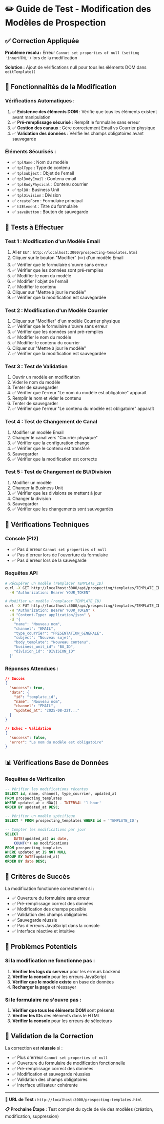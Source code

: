 # ✏️ Guide de Test - Modification des Modèles de Prospection

## ✅ Correction Appliquée

**Problème résolu :** Erreur `Cannot set properties of null (setting 'innerHTML')` lors de la modification

**Solution :** Ajout de vérifications null pour tous les éléments DOM dans `editTemplate()`

## 🔧 Fonctionnalités de la Modification

### **Vérifications Automatiques :**
1. ✅ **Existence des éléments DOM** : Vérifie que tous les éléments existent avant manipulation
2. ✅ **Pré-remplissage sécurisé** : Remplit le formulaire sans erreur
3. ✅ **Gestion des canaux** : Gère correctement Email vs Courrier physique
4. ✅ **Validation des données** : Vérifie les champs obligatoires avant sauvegarde

### **Éléments Sécurisés :**
- ✅ `tplName` : Nom du modèle
- ✅ `tplType` : Type de contenu
- ✅ `tplSubject` : Objet de l'email
- ✅ `tplBodyEmail` : Contenu email
- ✅ `tplBodyPhysical` : Contenu courrier
- ✅ `tplBU` : Business Unit
- ✅ `tplDivision` : Division
- ✅ `createForm` : Formulaire principal
- ✅ `h3Element` : Titre du formulaire
- ✅ `saveButton` : Bouton de sauvegarde

## 🧪 Tests à Effectuer

### **Test 1 : Modification d'un Modèle Email**
1. Aller sur : `http://localhost:3000/prospecting-templates.html`
2. Cliquer sur le bouton "Modifier" (✏️) d'un modèle Email
3. ✅ Vérifier que le formulaire s'ouvre sans erreur
4. ✅ Vérifier que les données sont pré-remplies
5. ✅ Modifier le nom du modèle
6. ✅ Modifier l'objet de l'email
7. ✅ Modifier le contenu
8. Cliquer sur "Mettre à jour le modèle"
9. ✅ Vérifier que la modification est sauvegardée

### **Test 2 : Modification d'un Modèle Courrier**
1. Cliquer sur "Modifier" d'un modèle Courrier physique
2. ✅ Vérifier que le formulaire s'ouvre sans erreur
3. ✅ Vérifier que les données sont pré-remplies
4. ✅ Modifier le nom du modèle
5. ✅ Modifier le contenu du courrier
6. Cliquer sur "Mettre à jour le modèle"
7. ✅ Vérifier que la modification est sauvegardée

### **Test 3 : Test de Validation**
1. Ouvrir un modèle en modification
2. Vider le nom du modèle
3. Tenter de sauvegarder
4. ✅ Vérifier que l'erreur "Le nom du modèle est obligatoire" apparaît
5. Remplir le nom et vider le contenu
6. Tenter de sauvegarder
7. ✅ Vérifier que l'erreur "Le contenu du modèle est obligatoire" apparaît

### **Test 4 : Test de Changement de Canal**
1. Modifier un modèle Email
2. Changer le canal vers "Courrier physique"
3. ✅ Vérifier que la configuration change
4. ✅ Vérifier que le contenu est transféré
5. Sauvegarder
6. ✅ Vérifier que la modification est correcte

### **Test 5 : Test de Changement de BU/Division**
1. Modifier un modèle
2. Changer la Business Unit
3. ✅ Vérifier que les divisions se mettent à jour
4. Changer la division
5. Sauvegarder
6. ✅ Vérifier que les changements sont sauvegardés

## 🔧 Vérifications Techniques

### **Console (F12)**
- ✅ Pas d'erreur `Cannot set properties of null`
- ✅ Pas d'erreur lors de l'ouverture du formulaire
- ✅ Pas d'erreur lors de la sauvegarde

### **Requêtes API**
```bash
# Récupérer un modèle (remplacer TEMPLATE_ID)
curl -X GET http://localhost:3000/api/prospecting/templates/TEMPLATE_ID \
  -H "Authorization: Bearer YOUR_TOKEN"

# Modifier un modèle (remplacer TEMPLATE_ID)
curl -X PUT http://localhost:3000/api/prospecting/templates/TEMPLATE_ID \
  -H "Authorization: Bearer YOUR_TOKEN" \
  -H "Content-Type: application/json" \
  -d '{
    "name": "Nouveau nom",
    "channel": "EMAIL",
    "type_courrier": "PRESENTATION_GENERALE",
    "subject": "Nouveau sujet",
    "body_template": "Nouveau contenu",
    "business_unit_id": "BU_ID",
    "division_id": "DIVISION_ID"
  }'
```

### **Réponses Attendues :**
```json
// Succès
{
  "success": true,
  "data": {
    "id": "template_id",
    "name": "Nouveau nom",
    "channel": "EMAIL",
    "updated_at": "2025-08-22T..."
  }
}

// Échec - Validation
{
  "success": false,
  "error": "Le nom du modèle est obligatoire"
}
```

## 📊 Vérifications Base de Données

### **Requêtes de Vérification**
```sql
-- Vérifier les modifications récentes
SELECT id, name, channel, type_courrier, updated_at
FROM prospecting_templates 
WHERE updated_at > NOW() - INTERVAL '1 hour'
ORDER BY updated_at DESC;

-- Vérifier un modèle spécifique
SELECT * FROM prospecting_templates WHERE id = 'TEMPLATE_ID';

-- Compter les modifications par jour
SELECT 
    DATE(updated_at) as date,
    COUNT(*) as modifications
FROM prospecting_templates 
WHERE updated_at IS NOT NULL
GROUP BY DATE(updated_at)
ORDER BY date DESC;
```

## 🎯 Critères de Succès

La modification fonctionne correctement si :
- ✅ Ouverture du formulaire sans erreur
- ✅ Pré-remplissage correct des données
- ✅ Modification des champs possible
- ✅ Validation des champs obligatoires
- ✅ Sauvegarde réussie
- ✅ Pas d'erreurs JavaScript dans la console
- ✅ Interface réactive et intuitive

## 🐛 Problèmes Potentiels

### **Si la modification ne fonctionne pas :**
1. **Vérifier les logs du serveur** pour les erreurs backend
2. **Vérifier la console** pour les erreurs JavaScript
3. **Vérifier que le modèle existe** en base de données
4. **Recharger la page** et réessayer

### **Si le formulaire ne s'ouvre pas :**
1. **Vérifier que tous les éléments DOM** sont présents
2. **Vérifier les IDs** des éléments dans le HTML
3. **Vérifier la console** pour les erreurs de sélecteurs

## 🎉 Validation de la Correction

La correction est **réussie** si :
- ✅ Plus d'erreur `Cannot set properties of null`
- ✅ Ouverture du formulaire de modification fonctionnelle
- ✅ Pré-remplissage correct des données
- ✅ Modification et sauvegarde réussies
- ✅ Validation des champs obligatoires
- ✅ Interface utilisateur cohérente

---

**🔗 URL de Test :** `http://localhost:3000/prospecting-templates.html`

**📋 Prochaine Étape :** Test complet du cycle de vie des modèles (création, modification, suppression)
